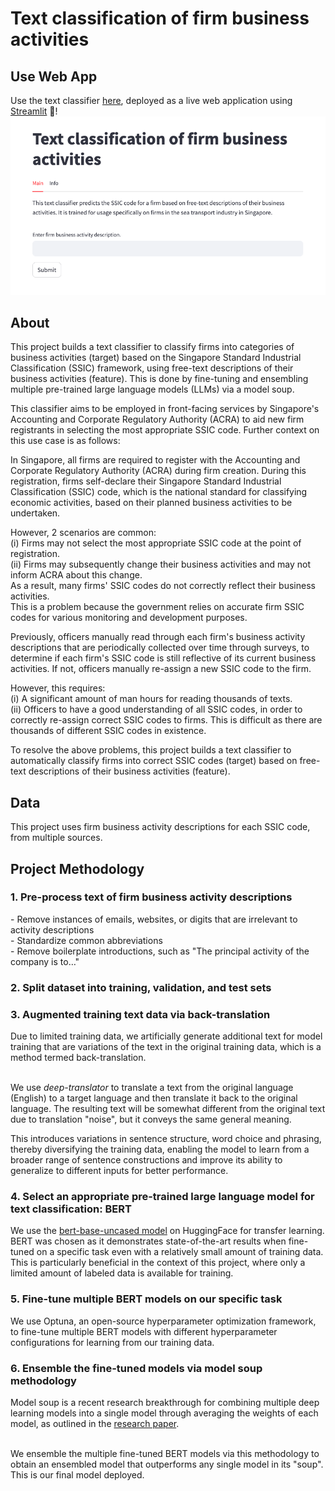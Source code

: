 # Text classification of firm business activities

## Use Web App
Use the text classifier [here](https://ssic-classifier.streamlit.app/), deployed as a live web application using [Streamlit](https://streamlit.io/) 🎈!
<img src="./assets/webapp_screenshot.png" width="700">

## About
This project builds a text classifier to classify firms into categories of business activities (target) based on the Singapore Standard Industrial Classification (SSIC) framework, using free-text descriptions of their business activities (feature). This is done by fine-tuning and ensembling multiple pre-trained large language models (LLMs) via a model soup. 

This classifier aims to be employed in front-facing services by Singapore's Accounting and Corporate 
Regulatory Authority (ACRA) to aid new firm registrants in selecting the most appropriate SSIC code.
Further context on this use case is as follows:

In Singapore, all firms are required to register with the Accounting and Corporate Regulatory Authority (ACRA) during firm creation. During this registration, firms self-declare their Singapore Standard Industrial Classification (SSIC) code, which is the national standard for classifying economic activities, based on their planned business activities to be undertaken. 

However, 2 scenarios are common:<br>
(i) Firms may not select the most appropriate SSIC code at the point of registration.<br>
(ii) Firms may subsequently change their business activities and may not inform ACRA about this change.<br>
As a result, many firms' SSIC codes do not correctly reflect their business activities.<br>
This is a problem because the government relies on accurate firm SSIC codes for various monitoring and development purposes.<br>

Previously, officers manually read through each firm's business activity descriptions that are periodically collected over time through surveys, to determine if each firm's SSIC code is still reflective of its current business activities. If not, officers manually re-assign a new SSIC code to the firm.

However, this requires:<br>
(i) A significant amount of man hours for reading thousands of texts.<br>
(ii) Officers to have a good understanding of all SSIC codes, in order to correctly re-assign correct SSIC codes to firms. This is difficult as there are thousands of different SSIC codes in existence.

To resolve the above problems, this project builds a text classifier to automatically classify firms into correct SSIC codes (target) based on free-text descriptions of their business activities (feature).


## Data
This project uses firm business activity descriptions for each SSIC code, from multiple sources.


## Project Methodology
<h3>1. Pre-process text of firm business activity descriptions</h3>
- Remove instances of emails, websites, or digits that are irrelevant to activity descriptions<br>
- Standardize common abbreviations<br>
- Remove boilerplate introductions, such as "The principal activity of the company is to…"

<h3>2. Split dataset into training, validation, and test sets</h3>

<h3>3.  Augmented training text data via back-translation</h3>
Due to limited training data, we artificially generate additional text for model training that are variations of the text in the original training data, which is a method termed back-translation.<br><br>

We use <i>deep-translator</i> to translate a text from the original language (English) to a target language and then translate it back to the original language. The resulting text will be somewhat different from the original text due to translation "noise", but it conveys the same general meaning.

This introduces variations in sentence structure, word choice and phrasing, thereby diversifying the training data, enabling the model to learn from a broader range of sentence constructions and improve its ability to generalize to different inputs for better performance.

<h3>4. Select an appropriate pre-trained large language model for text classification: BERT</h3>
We use the <a href=https://huggingface.co/bert-base-uncased>bert-base-uncased model</a> on HuggingFace for transfer learning. BERT was chosen as it demonstrates state-of-the-art results when fine-tuned on a specific task even with a relatively small amount of training data. This is particularly beneficial in the context of this project, where only a limited amount of labeled data is available for training.

<h3>5. Fine-tune multiple BERT models on our specific task</h3>
We use Optuna, an open-source hyperparameter optimization framework, to fine-tune multiple BERT models with different hyperparameter configurations for learning from our training data.

<h3>6. Ensemble the fine-tuned models via model soup methodology</h3>
Model soup is a recent research breakthrough for combining multiple deep learning models into a single model through averaging the weights of each model, as outlined in the <a href=https://arxiv.org/abs/2203.05482>research paper</a>.<br><br>

We ensemble the multiple fine-tuned BERT models via this methodology to obtain an ensembled model that outperforms any single model in its "soup". This is our final model deployed.

